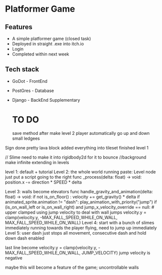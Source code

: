 # Platformer Game

## Features
- A simple platformer game (closed task)
- Deployed in straight .exe into itch.io
- Login
- Completed within next week


## Tech stack
- GoDot - FrontEnd
- PostGres - Database
- Django - BackEnd Supplementary

  # TO DO
  save method after make level 2
player automatically go up and down small ledgees

Sign done 
pretty lava block 
added everything into tileset
finished level 1

// Slime need to make it into rigidbody2d for it to bounce
//background make infinite extending in levels

level 1: default + tutorial
Level 2: the whole world running paste: Level node just put a script going to the right
func _process(delta: float) -> void:
	position.x -= direction * SPEED * delta

Level 3: walls become elevators
func handle_gravity_and_animation(delta: float) -> void:
	if not is_on_floor() :
		velocity += get_gravity() * delta
		if animated_sprite.animation != "dash":
			play_animation_with_priority("jump")
	if (is_on_wall_left or is_on_wall_right) and jump_x_velocity_override == null:
		# upper clamped using jump velocity to deal with wall jumps
		velocity.y = clamp(velocity.y, -MAX_FALL_SPEED_WHILE_ON_WALL, MAX_FALL_SPEED_WHILE_ON_WALL)
Level 4: start with a bunch of slimes immediately running towards the player flying, need to jump up immediately
Level 5: user dash just stops all movement, consecutive dash and hold down dash enabled

last line become 
velocity.y = clamp(velocity.y, -MAX_FALL_SPEED_WHILE_ON_WALL, JUMP_VELOCITY)
jump velocity is negative

maybe this will become a feature of the game; uncontrollable walls 

